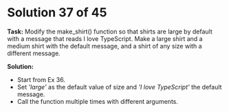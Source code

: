 # Solution 37 of 45

**Task:** Modify the make_shirt() function so that shirts are large by default with a message that reads I love TypeScript. Make a large shirt and a medium shirt with the default message, and a shirt of any size with a different message.

**Solution:**
- Start from Ex 36.
- Set *'large'* as the default value of size and *'I love TypeScript'* the default message.
- Call the function multiple times with different arguments.